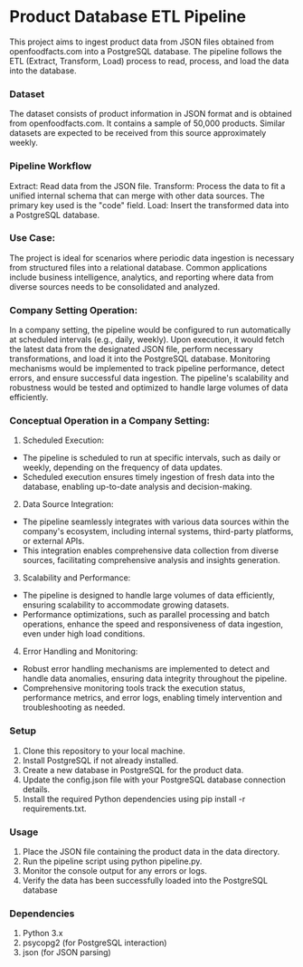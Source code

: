 # Product Database ETL Pipeline
This project aims to ingest product data from JSON files obtained from openfoodfacts.com into a PostgreSQL database. The pipeline follows the ETL (Extract, Transform, Load) process to read, process, and load the data into the database.

### Dataset
The dataset consists of product information in JSON format and is obtained from openfoodfacts.com. It contains a sample of 50,000 products. Similar datasets are expected to be received from this source approximately weekly.

### Pipeline Workflow
Extract: Read data from the JSON file.
Transform: Process the data to fit a unified internal schema that can merge with other data sources. The primary key used is the "code" field.
Load: Insert the transformed data into a PostgreSQL database.

### Use Case:

The project is ideal for scenarios where periodic data ingestion is necessary from structured files into a relational database.
Common applications include business intelligence, analytics, and reporting where data from diverse sources needs to be consolidated and analyzed.

### Company Setting Operation:

In a company setting, the pipeline would be configured to run automatically at scheduled intervals (e.g., daily, weekly).
Upon execution, it would fetch the latest data from the designated JSON file, perform necessary transformations, and load it into the PostgreSQL database.
Monitoring mechanisms would be implemented to track pipeline performance, detect errors, and ensure successful data ingestion.
The pipeline's scalability and robustness would be tested and optimized to handle large volumes of data efficiently.

### Conceptual Operation in a Company Setting:
1. Scheduled Execution:
- The pipeline is scheduled to run at specific intervals, such as daily or weekly, depending on the frequency of data updates.
- Scheduled execution ensures timely ingestion of fresh data into the database, enabling up-to-date analysis and decision-making.
2. Data Source Integration:
- The pipeline seamlessly integrates with various data sources within the company's ecosystem, including internal systems, third-party platforms, or external APIs.
- This integration enables comprehensive data collection from diverse sources, facilitating comprehensive analysis and insights generation.
3. Scalability and Performance:
- The pipeline is designed to handle large volumes of data efficiently, ensuring scalability to accommodate growing datasets.
- Performance optimizations, such as parallel processing and batch operations, enhance the speed and responsiveness of data ingestion, even under high load conditions.
4. Error Handling and Monitoring:
- Robust error handling mechanisms are implemented to detect and handle data anomalies, ensuring data integrity throughout the pipeline.
- Comprehensive monitoring tools track the execution status, performance metrics, and error logs, enabling timely intervention and troubleshooting as needed.

### Setup
1. Clone this repository to your local machine.
2. Install PostgreSQL if not already installed.
3. Create a new database in PostgreSQL for the product data.
4. Update the config.json file with your PostgreSQL database connection details.
5. Install the required Python dependencies using pip install -r requirements.txt.

### Usage
1. Place the JSON file containing the product data in the data directory.
2. Run the pipeline script using python pipeline.py.
3. Monitor the console output for any errors or logs.
4. Verify the data has been successfully loaded into the PostgreSQL database

### Dependencies
1. Python 3.x
2. psycopg2 (for PostgreSQL interaction)
3. json (for JSON parsing)
